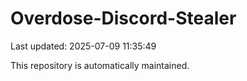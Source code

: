 # Overdose-Discord-Stealer

Last updated: 2025-07-09 11:35:49

This repository is automatically maintained.
